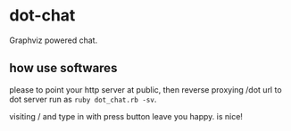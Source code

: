 # dot-chat

Graphviz powered chat.

## how use softwares

please to point your http server at public, then reverse proxying /dot url to dot server run as `ruby dot_chat.rb -sv`.

visiting / and type in with press button leave you happy. is nice!
